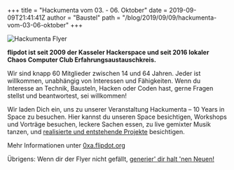 +++
title = "Hackumenta vom 03. - 06. Oktober"
date = 2019-09-09T21:41:41Z
author = "Baustel"
path = "/blog/2019/09/09/hackumenta-vom-03-06-oktober"
+++
  

  
![Hackumenta
Flyer](https://flipdot.org/blog/uploads/hackumenta_2019_flyer_small.png)  
  
  
  
**flipdot ist seit 2009 der Kasseler Hackerspace und seit 2016 lokaler
Chaos Computer Club Erfahrungsaustauschkreis.**  
  
Wir sind knapp 60 Mitglieder zwischen 14 und 64 Jahren. Jeder ist
willkommen, unabhängig von Interessen und Fähigkeiten. Wenn du Interesse
an Technik, Bausteln, Hacken oder Coden hast, gerne Fragen stellst und
beantwortest, sei willkommen\!  
  
Wir laden Dich ein, uns zu unserer Veranstaltung Hackumenta – 10 Years
in Space zu besuchen. Hier kannst du unseren Space besichtigen,
Workshops und Vorträge besuchen, leckere Sachen essen, zu live gemixter
Musik tanzen, und [realisierte und entstehende
Projekte](https://flipdot.org/wiki/Projekte) besichtigen.  
  
Mehr Informationen unter [0xa.flipdot.org](http://0xa.flipdot.org/)  
  
Übrigens: Wenn dir der Flyer nicht gefällt, [generier' dir halt 'nen
Neuen\!](https://flipdot.github.io/0xA-flyer-generator/)
